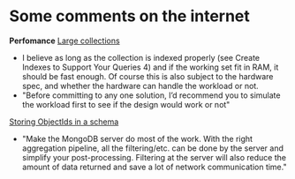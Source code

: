 # Some comments on the internet

**Perfomance**
[Large collections](https://www.mongodb.com/community/forums/t/storing-possible-millions-of-comments-in-a-single-collection/183010)
- I believe as long as the collection is indexed properly (see Create Indexes to Support Your Queries 4) and if the working set fit in RAM, it should be fast enough. Of course this is also subject to the hardware spec, and whether the hardware can handle the workload or not.
- "Before committing to any one solution, I’d recommend you to simulate the workload first to see if the design would work or not" 

[Storing ObjectIds in a schema](https://stackoverflow.com/questions/72596362/mongoose-best-way-to-store-a-set-of-ids-in-a-document-map-array)
- "Make the MongoDB server do most of the work. With the right aggregation pipeline, all the filtering/etc. can be done by the server and simplify your post-processing. Filtering at the server will also reduce the amount of data returned and save a lot of network communication time." 

